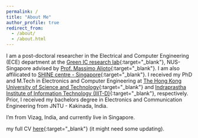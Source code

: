 ```yaml
---
permalink: /
title: "About Me"
author_profile: true
redirect_from: 
  - /about/
  - /about.html
---
```


I am a post-doctoral researcher in the Electrical and Computer Engineering (ECE) department at the [Green IC research lab](https://www.green-ic.org/){:target="_blank"}, NUS-Singapore advised by [Prof. Massimo Alioto](https://www.green-ic.org/prof-massimo-alioto/){:target="_blank"}. I am also affilicated to [SHINE centre - Singapore](https://shine.nus.edu.sg/){:target="_blank"}. I received my PhD and M.Tech in Electronics and Computer Engineering at [The Hong Kong University of Science and Technology](https://hkust.edu.hk/){:target="_blank"} and [Indraprastha Institute of Information Technology (IIIT-D)](https://iiitd.ac.in/){:target="_blank"}, respectively. Prior, I received my bachelors degree in Electronics and Communication Engineering from JNTU - Kakinada, India.

I’m from Vizag, India, and currently live in Singapore.

my full CV [here](/files/Anilkumar_CV.pdf){:target="_blank"} (it might need some updating).
